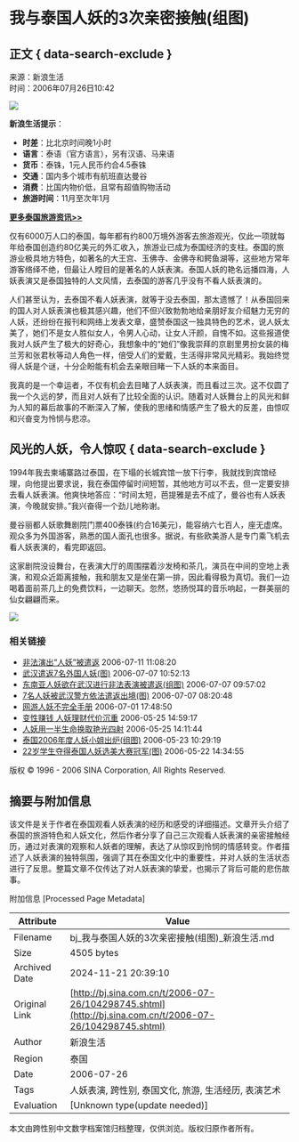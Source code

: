 # 我与泰国人妖的3次亲密接触(组图)

## 正文 { data-search-exclude }


来源：新浪生活  
时间：2006年07月26日10:42  

![](http://image2.sina.com.cn/bj/index2004/text/shenghuo08.gif)

**新浪生活提示**：
- **时差**：比北京时间晚1小时  
- **语言**：泰语（官方语言），另有汉语、马来语  
- **货币**：泰铢，1元人民币约合4.5泰铢  
- **交通**：国内多个城市有航班直达曼谷  
- **消费**：比国内物价低，且常有超值购物活动  
- **旅游时间**：11月至次年1月  

[**更多泰国旅游资讯>>**](http://life.sina.com.cn/focus/mangu/index.shtml)

仅有6000万人口的泰国，每年都有约800万境外游客去旅游观光，仅此一项就每年给泰国创造约80亿美元的外汇收入，旅游业已成为泰国经济的支柱。泰国的旅游业极具地方特色，如著名的大王宫、玉佛寺、金佛寺和鳄鱼湖等，这些地方常年游客络绎不绝，但最让人瞠目的是著名的人妖表演。泰国人妖的艳名远播四海，人妖表演又是泰国独特的人文风情，去泰国的游客几乎没有不看人妖表演的。

人们甚至认为，去泰国不看人妖表演，就等于没去泰国，那太遗憾了！从泰国回来的国人对人妖表演也极其感兴趣，他们不但兴致勃勃地给亲朋好友介绍魅力无穷的人妖，还纷纷在报刊和网络上发表文章，盛赞泰国这一独具特色的艺术，说人妖太美了，她们不是女人胜似女人，令男人心动，让女人汗颜，自愧不如。这些报道使我对人妖产生了极大的好奇心，我想象中的“她们”像我崇拜的京剧里男扮女装的梅兰芳和张君秋等动人角色一样，倍受人们的爱戴，生活得非常风光精彩。我始终觉得人妖是个谜，十分企盼能有机会去亲眼目睹一下人妖的本来面目。

我真的是一个幸运者，不仅有机会去目睹了人妖表演，而且看过三次。这不仅圆了我一个久远的梦，而且对人妖有了比较全面的认识。随着对人妖舞台上的风光和鲜为人知的幕后故事的不断深入了解，使我的思绪和情感产生了极大的反差，由惊叹和兴奋变为怜悯与悲凉。

## 风光的人妖，令人惊叹 { data-search-exclude }

1994年我去柬埔寨路过泰国，在下塌的长城宾馆一放下行李，我就找到宾馆经理，向他提出要求说，我在泰国停留时间短暂，其他地方可以不去，但一定要安排去看人妖表演。他爽快地答应：“时间太短，芭提雅是去不成了，曼谷也有人妖表演，今晚就安排。”我兴奋得一个劲儿地称谢。

曼谷丽都人妖歌舞剧院门票400泰铢(约合16美元)，能容纳六七百人，座无虚席。观众多为外国游客，熟悉的国人面孔也很多。据说，有些欧美游人是专门乘飞机去看人妖表演的，看完即返回。

这家剧院没设舞台，在表演大厅的周围摆着沙发椅和茶几，演员在中间的空地上表演，和观众近距离接触，我和朋友又是坐在第一排，因此看得极为真切。我们一边喝着面前茶几上的免费饮料，一边聊天。忽然，悠扬悦耳的音乐响起，一群美丽的仙女翩翩而来。

![](http://image2.sina.com.cn/bj/index2004/text/shenghuo04.gif)

### 相关链接
- [非法演出“人妖”被遣返](http://cctv.sina.com.cn/news/2006-07-11/18839.html) 2006-07-11 11:08:20
- [武汉遣返7名外国人妖(图)](http://news.sina.com.cn/s/2006-07-07/105210358425.shtml) 2006-07-07 10:52:13
- [东南亚人妖欲在武汉进行非法表演被遣返(组图)](http://news.sina.com.cn/s/p/2006-07-07/095710357584.shtml) 2006-07-07 09:57:02
- [7名人妖被武汉警方依法遣返出境(图)](http://news.sina.com.cn/c/l/2006-07-07/082010355731.shtml) 2006-07-07 08:20:48
- [网游人妖不完全手册](http://blog.sina.com.cn/u/55526f6a0100029c) 2006-07-01 17:48:50
- [变性赚钱 人妖理财代价沉重](http://finance.sina.com.cn/money/lczx/20060525/14592597377.shtml) 2006-05-25 14:59:17
- [人妖用一半生命换取艳光四射](http://finance.sina.com.cn/bbs/2006/0525/14114219.html) 2006-05-25 14:11:44
- [泰国2006年度人妖小姐出炉(组图)](http://eladies.sina.com.cn/news/p/2006/0523/1029249934.html) 2006-05-23 10:29:19
- [22岁学生夺得泰国人妖选美大赛冠军(图)](http://news.sina.com.cn/s/2006-05-22/07038988079s.shtml) 2006-05-22 14:34:55

版权 © 1996 - 2006 SINA Corporation, All Rights Reserved.

## 摘要与附加信息

<!-- tcd_abstract -->
该文件是关于作者在泰国观看人妖表演的经历和感受的详细描述。文章开头介绍了泰国的旅游特色和人妖文化，然后作者分享了自己三次观看人妖表演的亲密接触经历，通过对表演的观察和人妖者的理解，表达了从惊叹到怜悯的情感转变。作者描述了人妖表演的独特氛围，强调了其在泰国文化中的重要性，并对人妖的生活状态进行了反思。整篇文章不仅传达了对人妖表演的挚爱，也揭示了背后可能的悲伤故事。
<!-- tcd_abstract_end -->

附加信息 [Processed Page Metadata]

| Attribute       | Value                                  |
|-----------------|----------------------------------------|
| Filename        | bj_我与泰国人妖的3次亲密接触(组图)_新浪生活.md                             |
| Size            | 4505 bytes                           |
| Archived Date   | 2024-11-21 20:39:10                             |
| Original Link   | [http://bj.sina.com.cn/t/2006-07-26/104298745.shtml](http://bj.sina.com.cn/t/2006-07-26/104298745.shtml)                       |
| Author          | 新浪生活                               |
| Region          | 泰国                               |
| Date            | 2006-07-26                                 |
| Tags            | 人妖表演, 跨性别, 泰国文化, 旅游, 生活经历, 表演艺术                                 |
| Evaluation            | [Unknown type(update needed)]                                 |
<!-- tcd_table_end -->

本文由跨性别中文数字档案馆归档整理，仅供浏览。版权归原作者所有。
